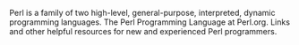 Perl is a family of two high-level, general-purpose, interpreted, dynamic programming languages. The Perl Programming Language at Perl.org. Links and other helpful resources for new and experienced Perl programmers.